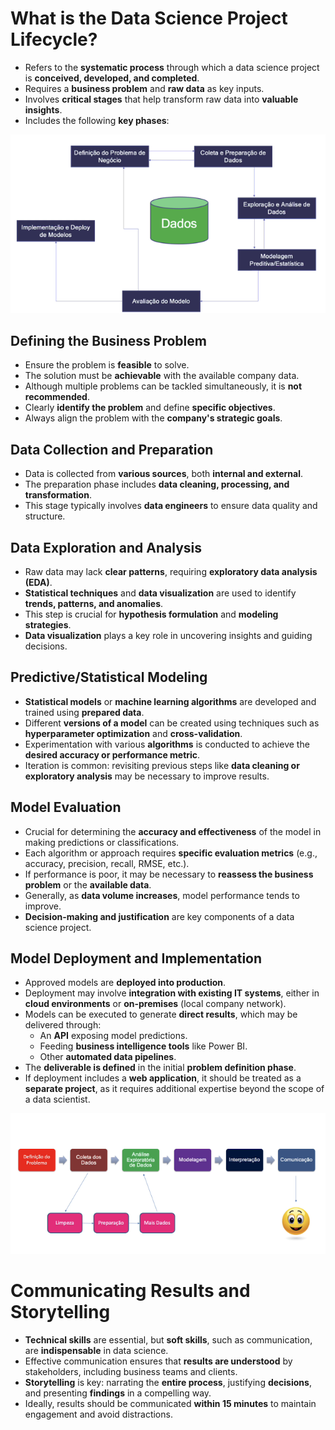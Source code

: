 # What is the Data Science Project Lifecycle?

- Refers to the **systematic process** through which a data science project is **conceived, developed, and completed**.
- Requires a **business problem** and **raw data** as key inputs.
- Involves **critical stages** that help transform raw data into **valuable insights**.
- Includes the following **key phases**:
  
![img](../img/Screenshot%20from%202025-03-15%2018-32-13.png)

## Defining the Business Problem

- Ensure the problem is **feasible** to solve.
- The solution must be **achievable** with the available company data.
- Although multiple problems can be tackled simultaneously, it is **not recommended**.
- Clearly **identify the problem** and define **specific objectives**.
- Always align the problem with the **company's strategic goals**.

## Data Collection and Preparation

- Data is collected from **various sources**, both **internal and external**.
- The preparation phase includes **data cleaning, processing, and transformation**.
- This stage typically involves **data engineers** to ensure data quality and structure.

## Data Exploration and Analysis

- Raw data may lack **clear patterns**, requiring **exploratory data analysis (EDA)**.
- **Statistical techniques** and **data visualization** are used to identify **trends, patterns, and anomalies**.
- This step is crucial for **hypothesis formulation** and **modeling strategies**.
- **Data visualization** plays a key role in uncovering insights and guiding decisions.

## Predictive/Statistical Modeling

- **Statistical models** or **machine learning algorithms** are developed and trained using **prepared data**.
- Different **versions of a model** can be created using techniques such as **hyperparameter optimization** and **cross-validation**.
- Experimentation with various **algorithms** is conducted to achieve the **desired accuracy or performance metric**.
- Iteration is common: revisiting previous steps like **data cleaning or exploratory analysis** may be necessary to improve results.

## Model Evaluation

- Crucial for determining the **accuracy and effectiveness** of the model in making predictions or classifications.
- Each algorithm or approach requires **specific evaluation metrics** (e.g., accuracy, precision, recall, RMSE, etc.).
- If performance is poor, it may be necessary to **reassess the business problem** or the **available data**.
- Generally, as **data volume increases**, model performance tends to improve.
- **Decision-making and justification** are key components of a data science project.

## Model Deployment and Implementation

- Approved models are **deployed into production**.
- Deployment may involve **integration with existing IT systems**, either in **cloud environments** or **on-premises** (local company network).
- Models can be executed to generate **direct results**, which may be delivered through:
  - An **API** exposing model predictions.
  - Feeding **business intelligence tools** like Power BI.
  - Other **automated data pipelines**.
- The **deliverable is defined** in the initial **problem definition phase**.
- If deployment includes a **web application**, it should be treated as a **separate project**, as it requires additional expertise beyond the scope of a data scientist.

![img](../img/Screenshot%20from%202025-03-18%2007-10-46.png)

# Communicating Results and Storytelling

- **Technical skills** are essential, but **soft skills**, such as communication, are **indispensable** in data science.
- Effective communication ensures that **results are understood** by stakeholders, including business teams and clients.
- **Storytelling** is key: narrating the **entire process**, justifying **decisions**, and presenting **findings** in a compelling way.
- Ideally, results should be communicated **within 15 minutes** to maintain engagement and avoid distractions.